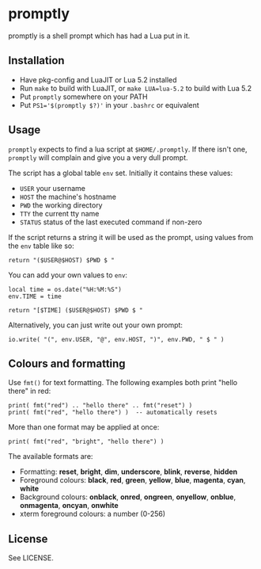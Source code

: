 # promptly

promptly is a shell prompt which has had a Lua put in it.

## Installation

- Have pkg-config and LuaJIT or Lua 5.2 installed
- Run `make` to build with LuaJIT, or `make LUA=lua-5.2` to build with Lua 5.2
- Put `promptly` somewhere on your PATH
- Put `PS1='$(promptly $?)'` in your `.bashrc` or equivalent

## Usage

`promptly` expects to find a lua script at `$HOME/.promptly`. If there isn't one, `promptly` will complain and give you a very dull prompt.

The script has a global table `env` set. Initially it contains these values:

- `USER`   your username
- `HOST`   the machine's hostname
- `PWD`    the working directory
- `TTY`    the current tty name
- `STATUS` status of the last executed command if non-zero

If the script returns a string it will be used as the prompt, using values from the `env` table like so:

    return "($USER@$HOST) $PWD $ "

You can add your own values to `env`:

    local time = os.date("%H:%M:%S")
    env.TIME = time
    
    return "[$TIME] ($USER@$HOST) $PWD $ "

Alternatively, you can just write out your own prompt:

    io.write( "(", env.USER, "@", env.HOST, ")", env.PWD, " $ " )

## Colours and formatting

Use `fmt()` for text formatting. The following examples both print "hello there" in red:

    print( fmt("red") .. "hello there" .. fmt("reset") )
    print( fmt("red", "hello there") )  -- automatically resets

More than one format may be applied at once:

    print( fmt("red", "bright", "hello there") )

The available formats are:

- Formatting: **reset**, **bright**, **dim**, **underscore**, **blink**, **reverse**, **hidden**
- Foreground colours: **black**, **red**, **green**, **yellow**, **blue**, **magenta**, **cyan**, **white**
- Background colours: **onblack**, **onred**, **ongreen**, **onyellow**, **onblue**, **onmagenta**, **oncyan**, **onwhite**
- xterm foreground colours: a number (0-256)

## License

See LICENSE.

